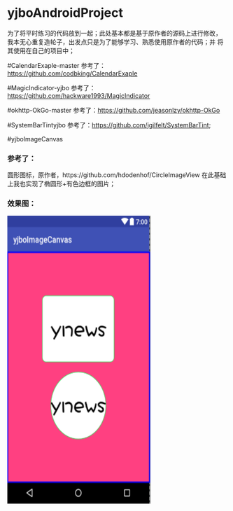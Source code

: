 # yjboAndroidProject

为了将平时练习的代码放到一起；此处基本都是基于原作者的源码上进行修改，
我本无心重复造轮子，出发点只是为了能够学习、熟悉使用原作者的代码；并
将其使用在自己的项目中；

#CalendarExaple-master 
参考了：https://github.com/codbking/CalendarExaple

#MagicIndicator-yjbo
参考了：https://github.com/hackware1993/MagicIndicator

#okhttp-OkGo-master
参考了：https://github.com/jeasonlzy/okhttp-OkGo

#SystemBarTintyjbo
参考了：https://github.com/jgilfelt/SystemBarTint;

#yjboImageCanvas
<h3>参考了：</h3>
     圆形图标，原作者，https://github.com/hdodenhof/CircleImageView
     在此基础上我也实现了椭圆形+有色边框的图片；
<h3>效果图：</h3>
<img src="https://github.com/hytcyjb/yjboAndroidProject/blob/master/yjboImageCanvas/screenshot/pic_1.png?raw=true" width="327" height="658" marge="20">
